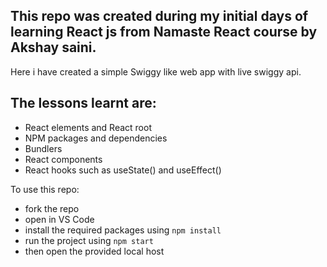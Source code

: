 ## This repo was created during my initial days of learning React js from **Namaste React** course by Akshay saini.

Here i have created a simple Swiggy like web app with live swiggy api.


## The lessons learnt are:

 - React elements and React root
 - NPM packages and dependencies
 - Bundlers 
 - React components 
 - React hooks such as useState() and useEffect()

To use this repo:

 - fork the repo
 - open in VS Code
 - install the required packages using `npm install`
 - run the project using `npm start`
 - then open the provided local host
